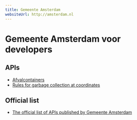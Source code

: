 ```yaml
---
title: Gemeente Amsterdam
websiteUrl: http://amsterdam.nl
---
```


# Gemeente Amsterdam voor developers

## APIs

* [Afvalcontainers](afvalcontainers.md)
* [Rules for garbage collection at coordinates](afvalophaalgebieden.md)

## Official list

* [The official list of APIs published by Gemeente Amsterdam](https://api.data.amsterdam.nl/api/)
